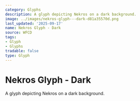 ```yaml
---
category: Glyphs
description: A glyph depicting Nekros on a dark background.
image: ../images/nekros-glyph---dark-d81a35570d.png
last_updated: '2025-09-17'
name: Nekros Glyph - Dark
source: WFCD
tags:
- Glyph
- Glyphs
tradable: false
type: Glyph
---
```


# Nekros Glyph - Dark

A glyph depicting Nekros on a dark background.

